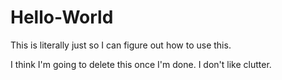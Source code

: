 # Hello-World
This is literally just so I can figure out how to use this.

I think I'm going to delete this once I'm done.  I don't like clutter.
